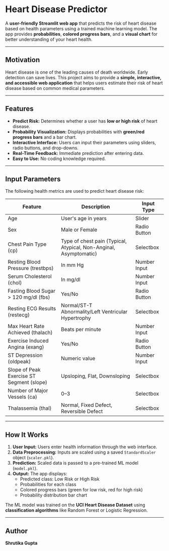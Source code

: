 # Heart Disease Predictor

A **user-friendly Streamlit web app** that predicts the risk of heart disease based on health parameters using a trained machine learning model. The app provides **probabilities**, **colored progress bars**, and a **visual chart** for better understanding of your heart health.

---

## Motivation

Heart disease is one of the leading causes of death worldwide. Early detection can save lives. This project aims to provide a **simple, interactive, and accessible web application** that helps users estimate their risk of heart disease based on common medical parameters.

---

## Features

- **Predict Risk:** Determines whether a user has **low or high risk** of heart disease.  
- **Probability Visualization:** Displays probabilities with **green/red progress bars** and a bar chart.  
- **Interactive Interface:** Users can input their parameters using sliders, radio buttons, and drop-downs.  
- **Real-Time Feedback:** Immediate prediction after entering data.  
- **Easy to Use:** No coding knowledge required.  

---

## Input Parameters

The following health metrics are used to predict heart disease risk:

| Feature | Description | Input Type |
|---------|-------------|------------|
| Age | User's age in years | Slider |
| Sex | Male or Female | Radio Button |
| Chest Pain Type (cp) | Type of chest pain (Typical, Atypical, Non-Anginal, Asymptomatic) | Selectbox |
| Resting Blood Pressure (trestbps) | In mm Hg | Number Input |
| Serum Cholesterol (chol) | In mg/dl | Number Input |
| Fasting Blood Sugar > 120 mg/dl (fbs) | Yes/No | Radio Button |
| Resting ECG Results (restecg) | Normal/ST-T Abnormality/Left Ventricular Hypertrophy | Selectbox |
| Max Heart Rate Achieved (thalach) | Beats per minute | Number Input |
| Exercise Induced Angina (exang) | Yes/No | Radio Button |
| ST Depression (oldpeak) | Numeric value | Number Input |
| Slope of Peak Exercise ST Segment (slope) | Upsloping, Flat, Downsloping | Selectbox |
| Number of Major Vessels (ca) | 0–3 | Selectbox |
| Thalassemia (thal) | Normal, Fixed Defect, Reversible Defect | Selectbox |

---

## How It Works

1. **User Input:** Users enter health information through the web interface.  
2. **Data Preprocessing:** Inputs are scaled using a saved `StandardScaler` object (`scaler.pkl`).  
3. **Prediction:** Scaled data is passed to a pre-trained ML model (`model.pkl`).  
4. **Output:** The app displays:
   - Predicted class: Low Risk or High Risk  
   - Probabilities for each class  
   - Colored progress bars (green for low risk, red for high risk)  
   - Probability distribution bar chart  

The ML model was trained on the **UCI Heart Disease Dataset** using **classification algorithms** like Random Forest or Logistic Regression.

---

## Author

**Shrutika Gupta**
